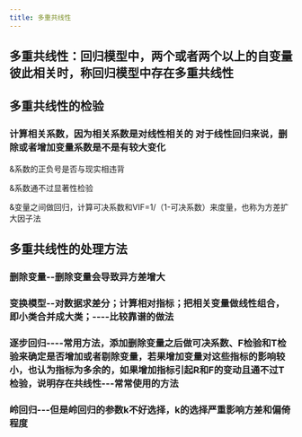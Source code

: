 ```yaml
---
title: 多重共线性
---
```


## 多重共线性：回归模型中，两个或者两个以上的自变量彼此相关时，称回归模型中存在多重共线性
## 多重共线性的检验
### 计算相关系数，因为相关系数是对线性相关的 对于线性回归来说，删除或者增加变量系数是不是有较大变化

&系数的正负号是否与现实相违背

&系数通不过显著性检验

&变量之间做回归，计算可决系数和VIF=1/（1-可决系数）来度量，也称为方差扩大因子法
## 多重共线性的处理方法
### 删除变量--删除变量会导致异方差增大
### 变换模型--对数据求差分；计算相对指标；把相关变量做线性组合，即小类合并成大类；----比较靠谱的做法
### 逐步回归----常用方法，添加删除变量之后做可决系数、F检验和T检验来确定是否增加或者剔除变量，若果增加变量对这些指标的影响较小，也认为指标为多余的，如果增加指标引起R和F的变动且通不过T检验，说明存在共线性---常常使用的方法
### 岭回归---但是岭回归的参数k不好选择，k的选择严重影响方差和偏倚程度
